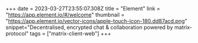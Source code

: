 +++
date = 2023-03-27T23:55:07.308Z
title = "Element"
link = "https://app.element.io/#/welcome"
thumbnail = "https://app.element.io/vector-icons/apple-touch-icon-180.dd87acd.png"
snippet="Decentralised, encrypted chat & collaboration powered by matrix-protocol"
tags = ["matrix-client-web"]
+++
